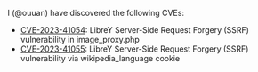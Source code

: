 I (@ouuan) have discovered the following CVEs:

-   [CVE-2023-41054](https://nvd.nist.gov/vuln/detail/CVE-2023-41054): LibreY Server-Side Request Forgery (SSRF) vulnerability in image_proxy.php
-   [CVE-2023-41055](https://nvd.nist.gov/vuln/detail/CVE-2023-41055): LibreY Server-Side Request Forgery (SSRF) vulnerability via wikipedia_language cookie
